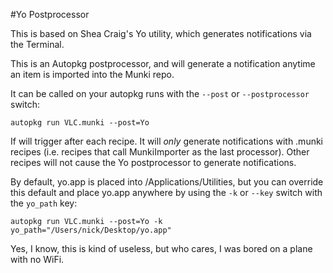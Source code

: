 #Yo Postprocessor

This is based on Shea Craig's Yo utility, which generates notifications via the Terminal.

This is an Autopkg postprocessor, and will generate a notification anytime an item is imported into the Munki repo.

It can be called on your autopkg runs with the `--post` or `--postprocessor` switch:

```
autopkg run VLC.munki --post=Yo
```

If will trigger after each recipe.  It will *only* generate notifications with .munki recipes (i.e. recipes that call MunkiImporter as the last processor).  Other recipes will not cause the Yo postprocessor to generate notifications.

By default, yo.app is placed into /Applications/Utilities, but you can override this default and place yo.app anywhere by using the `-k` or `--key` switch with the `yo_path` key:

```
autopkg run VLC.munki --post=Yo -k yo_path="/Users/nick/Desktop/yo.app"
```

Yes, I know, this is kind of useless, but who cares, I was bored on a plane with no WiFi.